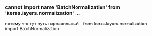 ### cannot import name 'BatchNormalization' from 'keras.layers.normalization' ...

потому что тут путь нерпавильный - from keras.layers.normalization import BatchNormalization
